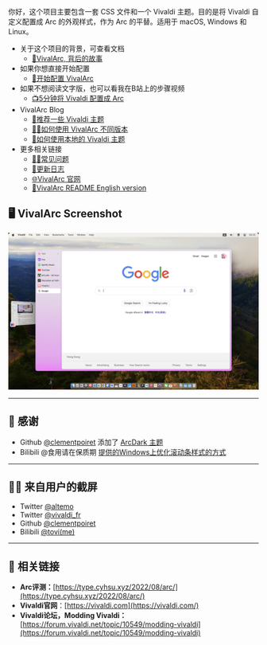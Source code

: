 你好，这个项目主要包含一套 CSS 文件和一个 Vivaldi 主题。目的是将 Vivaldi 自定义配置成 Arc 的外观样式，作为 Arc 的平替。适用于 macOS, Windows 和 Linux。
- 关于这个项目的背景，可查看文档
  - [📄VivalArc, 背后的故事](https://github.com/tovifun/VivalArc/blob/main/docs/behind-the-scene-cn.md)
- 如果你想直接开始配置
  - [📝开始配置 VivalArc](https://github.com/tovifun/VivalArc/blob/main/docs/configure-vivaldi-cn.md)
- 如果不想阅读文字版，也可以看我在B站上的步骤视频 
  - [📺5分钟将 Vivaldi 配置成 Arc](https://www.bilibili.com/video/BV1fe4y1a7WQ)
- VivalArc Blog
  - [🎨推荐一些 Vivaldi 主题](https://github.com/tovifun/VivalArc/blob/main/docs/curated-themes-cn.md)
  - [🧑‍💻如何使用 VivalArc 不同版本](https://github.com/tovifun/VivalArc/blob/main/docs/vivalarc-variants-cn.md)
  - [🎨如何使用本地的 Vivaldi 主题](https://github.com/tovifun/VivalArc/blob/main/docs/using-local-vivaldi-theme-cn.md)
- 更多相关链接
  - [🧑‍💻常见问题](https://github.com/tovifun/VivalArc/blob/main/docs/faq-cn.md)
  - [🎉更新日志](https://github.com/tovifun/VivalArc/blob/main/docs/changelog-cn.md)
  - [🌐VivalArc 官网](https://arc.tovi.fun)
  - [📝VivalArc README English version](https://github.com/tovifun/VivalArc/blob/main/README.md) 

## 🖥️ VivalArc Screenshot
 ![Screenshot](./screenshots/vivalarc_1.0.0_mac.jpeg)

---

## 💌 感谢
- Github [@clementpoiret](https://github.com/clementpoiret) 添加了 [ArcDark 主题](https://github.com/tovifun/VivalArc/pull/5)
- Bilibili @食用请在保质期 [提供的Windows上优化滚动条样式的方式](https://www.bilibili.com/video/BV1fe4y1a7WQ) 
---

## 🧑‍💻 来自用户的截屏
- Twitter [@altemo](https://x.com/atlemo/status/1765726601239491014)
- Twitter [@vivaldi_fr](https://twitter.com/vivaldi_fr/status/1684643796942815233)
- Github [@clementpoiret](https://github.com/tovifun/VivalArc/pull/5)
- Bilibili [@tovi(me)](https://www.bilibili.com/opus/844070281819455558)

---

## 🔗 相关链接

- **Arc评测：**[https://type.cyhsu.xyz/2022/08/arc/](https://type.cyhsu.xyz/2022/08/arc/)
- **Vivaldi官网**：[https://vivaldi.com](https://vivaldi.com/)
- **Vivaldi论坛，Modding Vivaldi：**[https://forum.vivaldi.net/topic/10549/modding-vivaldi](https://forum.vivaldi.net/topic/10549/modding-vivaldi)